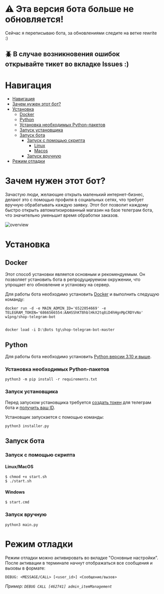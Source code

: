 # ⚠️ Эта версия бота больше не обновляется!
Сейчас я переписываю бота, за обновлениями следите на ветке rewrite :)
<br>





## 🪲 В случае возникновения ошибок открывайте тикет во вкладке Issues :)

# Навигация

- [Навигация](#навигация)
- [Зачем нужен этот бот?](#зачем-нужен-этот-бот)
- [Установка](#установка)
     - [Docker](#docker)
     - [Python](#python)
     - [Установка необходимых Python-пакетов](#установка-необходимых-python-пакетов)
     - [Запуск установщика](#запуск-установщика)
     - [Запуск бота](#запуск-бота)
          - [Запуск с помощью скрипта](#запуск-с-помощью-скрипта)
               - [Linux](#linux)
               - [Macos](#macos)
          - [Запуск вручную](#запуск-вручную)
- [Режим отладки](#режим-отладки)

# Зачем нужен этот бот?

Зачастую люди, желающие открыть маленький интернет-бизнес, делают это с помощью профиля в социальных сетях, что требует вручную обрабатывать каждую заявку. Этот бот позволит каждому быстро открыть автоматизированный магазин на базе телеграм бота, что значительно уменьшит время обработки заказов.

![overview](DOCS/bot_overview.gif)

# Установка

## Docker
Этот способ установки является основным и рекомендуемым. Он позволяет установить бота в репродуцируемом окружении, что упрощает его обновление и установку на сервер.

Для работы бота необходимо установить [Docker](https://docs.docker.com/get-docker/) и выполнить следущую команду:

```
docker run -d -e MAIN_ADMIN_ID='6522054669' -e TELEGRAM_TOKEN='6866566554:AAHSShKT8hblHkX2tq8iD4hHgnMpCRDYvNo' w1png/shop-telegram-bot


docker load -i D:\Bots tg\shop-telegram-bot-master

```

## Python

Для работы бота необходимо установить [Python версии 3.10 и выше](https://www.python.org/downloads/).

### Установка необходимых Python-пакетов

    python3 -m pip install -r requirements.txt

### Запуск установщика

Перед запуском установщика требуется [создать токен](https://youtu.be/fyISLEvzIec) для телеграм бота и [получить ваш ID](https://badcode.ru/kak-v-telegram-uznat-svoi-id/).

Установщик запускается с помощью команды: 

    python3 installer.py

## Запуск бота

### Запуск с помощью скрипта

#### Linux/MacOS

    $ chmod +x start.sh
    $ ./start.sh

#### Windows

    $ start.cmd

### Запуск вручную

    python3 main.py

# Режим отладки

Режим отладки можно активировать во вкладке "Основные настройки". 
После активации в терминале начнут отображаться все сообщения и вызовы в формате:

    DEBUG: <MESSAGE/CALL> [<user_id>] <Сообщение/вызов>

*Пример: `DEBUG CALL [462741] admin_itemManagement`*
